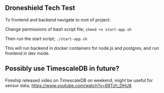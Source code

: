 ## Droneshield Tech Test

To frontend and backend navigate to root of project.

Change permissions of bash script file;
```chmod +x start-app.sh```

Then run the start script;
```./start-app.sh```

This will run backend in docker containers for node.js and postgres, and run frontend in dev mode.


## Possibly use TimescaleDB in future? 

Fireship released video on TimescaleDB on weekend, might be useful for sensor data; https://www.youtube.com/watch?v=69Tzh_0lHJ8





